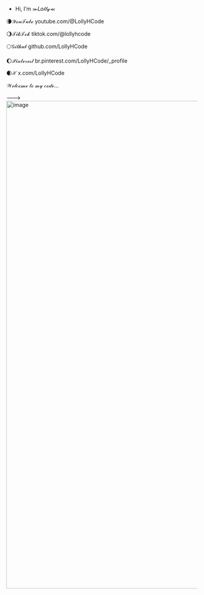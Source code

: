 - Hi, I’m ⪼𝐿𝑜𝓁𝓁𝓎⪻


🌘𝒴ℴ𝓊𝒯𝓊𝒷ℯ
youtube.com/@LollyHCode

🌖𝒯𝒾𝓀𝒯ℴ𝓀
tiktok.com/@lollyhcode

🌕𝒢𝒾𝓉𝒽𝓊𝒷
github.com/LollyHCode

🌔𝒫𝒾𝓃𝓉ℯ𝓇ℯ𝓈𝓉
br.pinterest.com/LollyHCode/_profile

🌒𝒳
x.com/LollyHCode


𝒲ℯ𝓁𝒸ℴ𝓂ℯ 𝓉ℴ 𝓂𝓎 𝒸ℴ𝒹ℯ...


--->
<img width="736" height="1284" alt="image" src="https://github.com/user-attachments/assets/f0342c2a-8d1a-46d4-b20f-bd06fd48a24d" />
